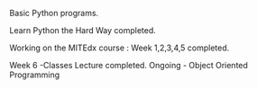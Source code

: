 Basic Python programs.

Learn Python the Hard Way completed.

Working on the MITEdx course :
Week 1,2,3,4,5 completed.


Week 6 -Classes Lecture completed.  Ongoing - Object Oriented Programming

